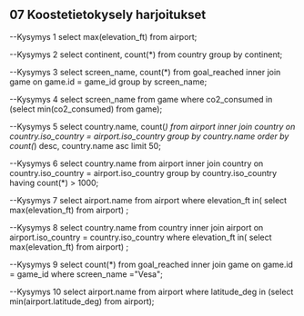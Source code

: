 ## 07 Koostetietokysely harjoitukset

--Kysymys 1
select max(elevation_ft)
from airport;

--Kysymys 2
select continent, count(*)
from country
group by continent;

--Kysymys 3
select screen_name, count(*)
from goal_reached
inner join game on game.id = game_id
group by screen_name;

--Kysymys 4
select screen_name
from game
where co2_consumed in
      (select min(co2_consumed) from game);

--Kysymys 5
select country.name, count(*)
from airport
inner join country on country.iso_country = airport.iso_country
group by country.name
order by count(*) desc, country.name asc
limit 50;

--Kysymys 6
select country.name
from airport
inner join country on country.iso_country = airport.iso_country
group by country.iso_country
having count(*) > 1000;

--Kysymys 7
select airport.name
from airport
where elevation_ft in( select max(elevation_ft) from airport) ;

--Kysymys 8
select country.name
from country
inner join airport on airport.iso_country = country.iso_country
where elevation_ft in( select max(elevation_ft) from airport) ;

--Kysymys 9
select count(*)
from goal_reached
inner join game on game.id = game_id
where screen_name ="Vesa";

--Kysymys 10
select airport.name
from airport
where latitude_deg in (select min(airport.latitude_deg) from airport);
